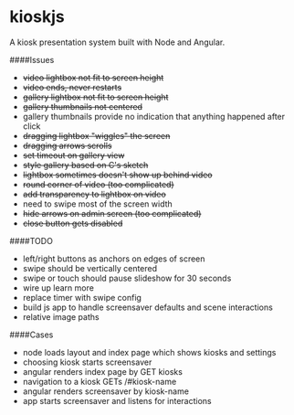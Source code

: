 kioskjs
=======

A kiosk presentation system built with Node and Angular.

####Issues

- ~~video lightbox not fit to screen height~~
- ~~video ends, never restarts~~
- ~~gallery lightbox not fit to screen height~~
- ~~gallery thumbnails not centered~~
- gallery thumbnails provide no indication that anything happened after click
- ~~dragging lightbox "wiggles" the screen~~
- ~~dragging arrows scrolls~~
- ~~set timeout on gallery view~~
- ~~style gallery based on C's sketch~~
- ~~lightbox sometimes doesn't show up behind video~~
- ~~round corner of video (too complicated)~~
- ~~add transparency to lightbox on video~~
- need to swipe most of the screen width
- ~~hide arrows on admin screen (too complicated)~~
- ~~close button gets disabled~~

####TODO

- left/right buttons as anchors on edges of screen
- swipe should be vertically centered
- swipe or touch should pause slideshow for 30 seconds
- wire up learn more
- replace timer with swipe config 
- build js app to handle screensaver defaults and scene interactions
- relative image paths

####Cases

- node loads layout and index page which shows kiosks and settings
- choosing kiosk starts screensaver
- angular renders index page by GET kiosks
- navigation to a kiosk GETs /#kiosk-name
- angular renders screensaver by kiosk-name
- app starts screensaver and listens for interactions